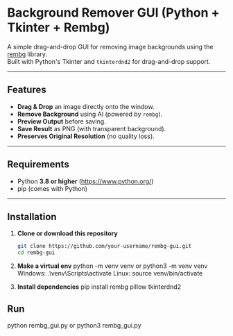# Background Remover GUI (Python + Tkinter + Rembg)

A simple drag-and-drop GUI for removing image backgrounds using the [rembg](https://github.com/danielgatis/rembg) library.  
Built with Python's Tkinter and `tkinterdnd2` for drag-and-drop support.

---

## Features
- **Drag & Drop** an image directly onto the window.
- **Remove Background** using AI (powered by `rembg`).
- **Preview Output** before saving.
- **Save Result** as PNG (with transparent background).
- **Preserves Original Resolution** (no quality loss).

---

## Requirements
- Python **3.8 or higher** (https://www.python.org/)
- pip (comes with Python)

---

## Installation

1. **Clone or download this repository**  
   ```bash
   git clone https://github.com/your-username/rembg-gui.git
   cd rembg-gui
2. **Make a virtual env**
   python -m venv venv or python3 -m venv venv 
    Windows: .\venv\Scripts\activate
    Linux: source venv/bin/activate

3. **Install dependencies**
   pip install rembg pillow tkinterdnd2


## Run

python rembg_gui.py or python3 rembg_gui.py